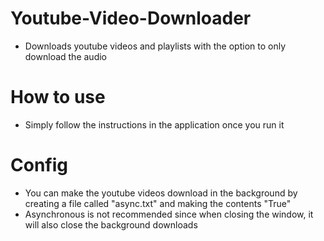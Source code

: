 # Youtube-Video-Downloader
- Downloads youtube videos and playlists with the option to only download the audio

# How to use
- Simply follow the instructions in the application once you run it

# Config
- You can make the youtube videos download in the background by creating a file called "async.txt" and making the contents "True" 
- Asynchronous is not recommended since when closing the window, it will also close the background downloads
